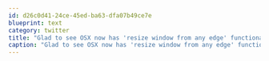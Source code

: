 ```yaml
---
id: d26c0d41-24ce-45ed-ba63-dfa07b49ce7e
blueprint: text
category: twitter
title: "Glad to see OSX now has 'resize window from any edge' functionality. Almost as exciting as when it got two-buttoned mouse technology."
caption: "Glad to see OSX now has 'resize window from any edge' functionality. Almost as exciting as when it got two-buttoned mouse technology."
---
```

